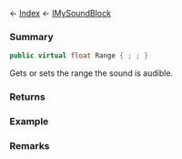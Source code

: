 ← [Index](Api-Index) ← [IMySoundBlock](SpaceEngineers.Game.ModAPI.Ingame.IMySoundBlock)

### Summary

```csharp
public virtual float Range { ; ; }
```

Gets or sets the range the sound is audible.

### Returns

### Example

### Remarks

